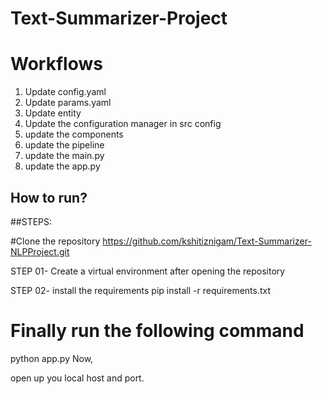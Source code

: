 # Text-Summarizer-Project

# Workflows

1. Update config.yaml
2. Update params.yaml
3. Update entity
4. Update the configuration manager in src config
5. update the components
6. update the pipeline
7. update the main.py
8. update the app.py

## How to run?

##STEPS:

#Clone the repository
https://github.com/kshitiznigam/Text-Summarizer-NLPProject.git

STEP 01- Create a virtual environment after opening the repository

STEP 02- install the requirements
pip install -r requirements.txt

# Finally run the following command
python app.py
Now,

open up you local host and port.


